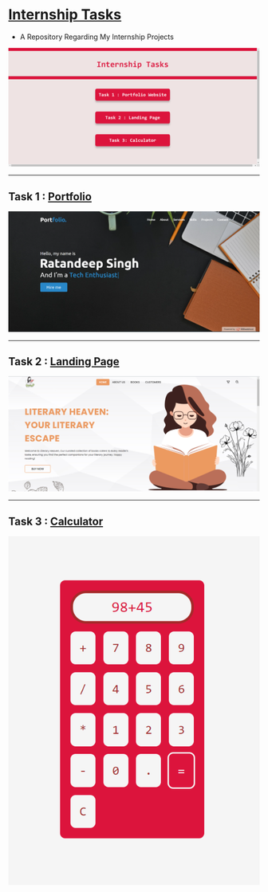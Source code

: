 # [Internship Tasks](https://ratandeep1017.github.io/CODSOFT/)
- A Repository Regarding My Internship Projects

![Tasks](Tasks.png)

---

## Task 1 : [Portfolio](https://resumeshowcase.000webhostapp.com)
![Portfolio](Portfolio.png)

---

## Task 2 : [Landing Page](https://resumeshowcase.000webhostapp.com/Literary_Heaven/index.html)
![Landing_page](Landing_page.png)

---

## Task 3 : [Calculator](https://ratandeep1017.github.io/MyProjects/MyProjects/calculator/index.html)
![calculator|300](calculator.png)


